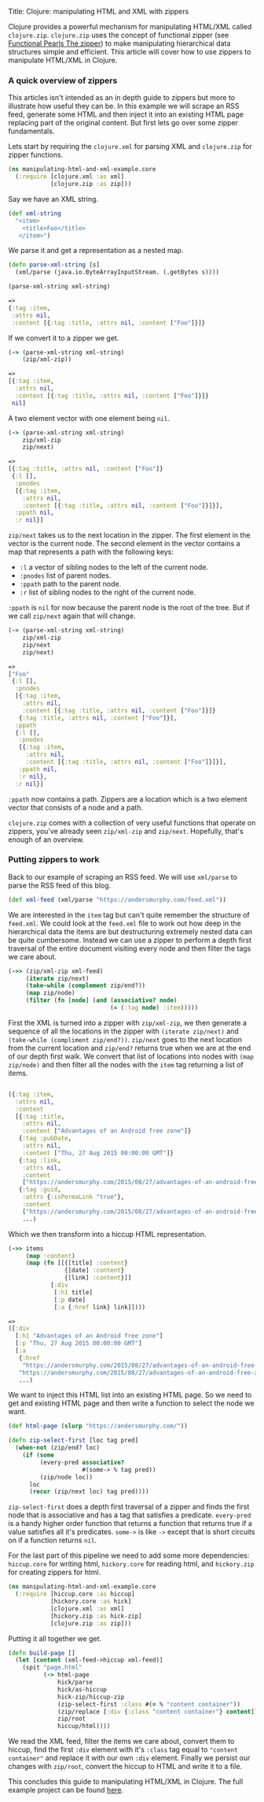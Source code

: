 Title: Clojure: manipulating HTML and XML with zippers

Clojure provides a powerful mechanism for manipulating HTML/XML called
`clojure.zip`. `clojure.zip` uses the concept of functional zipper (see [Functional Pearls The zipper](http://gallium.inria.fr/~huet/PUBLIC/zip.pdf)) to make manipulating hierarchical data structures simple and efficient. This article will cover how to use zippers to manipulate HTML/XML in Clojure.

### A quick overview of zippers

This articles isn't intended as an in depth guide to zippers but more to illustrate how useful they can be. In this example we will scrape an RSS feed, generate some HTML and then inject it into an existing HTML page replacing part of the original content. But first lets go over some zipper fundamentals.

Lets start by requiring the `clojure.xml` for parsing XML and `clojure.zip` for zipper functions.

```clojure
(ns manipulating-html-and-xml-example.core
  (:require [clojure.xml :as xml]
            [clojure.zip :as zip]))
```

Say we have an XML string.

```clojure
(def xml-string
  "<item>
    <title>Foo</title>
   </item>")
```

We parse it and get a representation as a nested map.

```clojure
(defn parse-xml-string [s]
  (xml/parse (java.io.ByteArrayInputStream. (.getBytes s))))

(parse-xml-string xml-string)

=>
{:tag :item,
 :attrs nil,
 :content [{:tag :title, :attrs nil, :content ["Foo"]}]}
```

If we convert it to a zipper we get.

```clojure
(-> (parse-xml-string xml-string)
    (zip/xml-zip))

=>
[{:tag :item,
  :attrs nil,
  :content [{:tag :title, :attrs nil, :content ["Foo"]}]}
 nil]
```

A two element vector with one element being `nil`.

```clojure
(-> (parse-xml-string xml-string)
    zip/xml-zip
    zip/next)

=>
[{:tag :title, :attrs nil, :content ["Foo"]}
 {:l [],
  :pnodes
  [{:tag :item,
    :attrs nil,
    :content [{:tag :title, :attrs nil, :content ["Foo"]}]}],
  :ppath nil,
  :r nil}]
```

`zip/next` takes us to the next location in the zipper. The first element in the vector is the current node. The second element in the vector contains a map that represents a path with the following keys:

- `:l` a vector of sibling nodes to the left of the current node.
- `:pnodes` list of parent nodes.
- `:ppath` path to the parent node.
- `:r` list of sibling nodes to the right of the current node.

`:ppath` is `nil` for now because the parent node is the root of the tree. But if we call `zip/next` again that will change.

```clojure
(-> (parse-xml-string xml-string)
    zip/xml-zip
    zip/next
    zip/next)

=>
["Foo"
 {:l [],
  :pnodes
  [{:tag :item,
    :attrs nil,
    :content [{:tag :title, :attrs nil, :content ["Foo"]}]}
   {:tag :title, :attrs nil, :content ["Foo"]}],
  :ppath
  {:l [],
   :pnodes
   [{:tag :item,
     :attrs nil,
     :content [{:tag :title, :attrs nil, :content ["Foo"]}]}],
   :ppath nil,
   :r nil},
  :r nil}]
```

`:ppath` now contains a path. Zippers are a location which is a two element vector that consists of a node and a path.

`clojure.zip` comes with a collection of very useful functions that operate on zippers, you've already seen `zip/xml-zip` and `zip/next`. Hopefully, that's enough of an overview.

### Putting zippers to work

Back to our example of scraping an RSS feed. We will use `xml/parse` to parse the RSS feed of this blog.

```clojure
(def xml-feed (xml/parse "https://andersmurphy.com/feed.xml"))
```

We are interested in the `item` tag but can't quite remember the structure of `feed.xml`. We could look at the `feed.xml` file to work out how deep in the hierarchical data the items are but destructuring extremely nested data can be quite cumbersome. Instead we can use a zipper to perform a depth first traversal of the entire document visiting every node and then filter the tags we care about.

```clojure
(->> (zip/xml-zip xml-feed)
     (iterate zip/next)
     (take-while (complement zip/end?))
     (map zip/node)
     (filter (fn [node] (and (associative? node)
                             (= (:tag node) :item)))))
```

First the XML is turned into a zipper with `zip/xml-zip`, we then generate a sequence of all the locations in the zipper with `(iterate zip/next)` and `(take-while (compliment zip/end?))`. `zip/next` goes to the next location from the current location and `zip/end?` returns true when we are at the end of our depth first walk. We convert that list of locations into nodes with  `(map zip/node)` and then filter all the nodes with the `item` tag returning a list of items.

```clojure

({:tag :item,
  :attrs nil,
  :content
  [{:tag :title,
    :attrs nil,
    :content ["Advantages of an Android free zone"]}
   {:tag :pubDate,
    :attrs nil,
    :content ["Thu, 27 Aug 2015 00:00:00 GMT"]}
   {:tag :link,
    :attrs nil,
    :content
    ["https://andersmurphy.com/2015/08/27/advantages-of-an-android-free-zone.html"]}
   {:tag :guid,
    :attrs {:isPermaLink "true"},
    :content
    ["https://andersmurphy.com/2015/08/27/advantages-of-an-android-free-zone.html"]}]}
    ...)
```

Which we then transform into a hiccup HTML representation.

```clojure
(->> items
     (map :content)
     (map (fn [[{[title] :content}
                {[date] :content}
                {[link] :content}]]
            [:div
             [:h1 title]
             [:p date]
             [:a {:href link} link]])))

=>
([:div
  [:h1 "Advantages of an Android free zone"]
  [:p "Thu, 27 Aug 2015 00:00:00 GMT"]
  [:a
   {:href
    "https://andersmurphy.com/2015/08/27/advantages-of-an-android-free-zone.html"}
   "https://andersmurphy.com/2015/08/27/advantages-of-an-android-free-zone.html"]]
   ...)
```

We want to inject this HTML list into an existing HTML page. So we need to get and existing HTML page and then write a function to select the node we want.

```clojure
(def html-page (slurp "https://andersmurphy.com/"))

(defn zip-select-first [loc tag pred]
  (when-not (zip/end? loc)
    (if (some
         (every-pred associative?
                     #(some-> % tag pred))
         (zip/node loc))
      loc
      (recur (zip/next loc) tag pred))))
```

`zip-select-first` does a depth first traversal of a zipper and finds the first node that is associative and has a tag that satisfies a predicate. `every-pred` is a handy higher order function that returns a function that returns true if a value satisfies all it's predicates. `some->` is like `->` except that is short circuits on if a function returns `nil`.

For the last part of this pipeline we need to add some more dependencies: `hiccup.core` for writing html, `hickory.core` for reading html, and `hickory.zip` for creating zippers for html.

```clojure
(ns manipulating-html-and-xml-example.core
  (:require [hiccup.core :as hiccup]
            [hickory.core :as hick]
            [clojure.xml :as xml]
            [hickory.zip :as hick-zip]
            [clojure.zip :as zip]))
```

Putting it all together we get.

```clojure
(defn build-page []
  (let [content (xml-feed->hiccup xml-feed)]
    (spit "page.html"
          (-> html-page
              hick/parse
              hick/as-hiccup
              hick-zip/hiccup-zip
              (zip-select-first :class #(= % "content container"))
              (zip/replace [:div {:class "content container"} content])
              zip/root
              hiccup/html))))
```

We read the XML feed, filter the items we care about, convert them to hiccup, find the first `:div` element with it's `:class` tag equal to `"content container"` and replace it with our own `:div` element. Finally we persist our changes with `zip/root`, convert the hiccup to HTML and write it to a file.

This concludes this guide to manipulating HTML/XML in Clojure. The full example project can be found [here](https://github.com/andersmurphy/clj-cookbook/tree/master/zippers/manipulating-html-and-xml-example).
